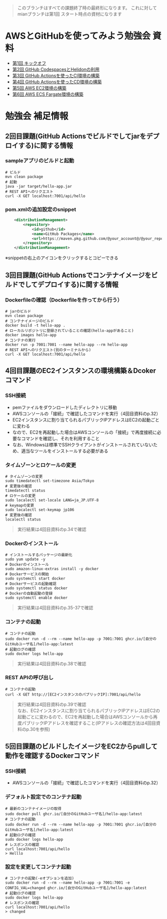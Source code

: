 > このブランチはすべての課題終了時の最終形になります。
> これに対してmianブランチは第1回 スタート時点の資材になります

# AWSとGitHubを使ってみよう勉強会 資料
- [第1回 キックオフ](docs/AWSとGitHub勉強会_1st_キックオフ.pdf)
- [第2回 GitHub CodespacesとHelidonの利用](docs/AWSとGitHub勉強会_2nd_CodespacesとHelidon.pdf)
- [第3回 GitHub Actionsを使ったCI環境の構築](docs/AWSとGitHub勉強会_3rd_GitHub_CI.pdf)
- [第4回 GitHub Actionsを使ったCD環境の構築](docs/AWSとGitHub勉強会_4th_GitHub_CD.pdf)
- [第5回 AWS EC2環境の構築](docs/AWSとGitHub勉強会_5th_EC2.pdf)
- [第6回 AWS ECS Fargate環境の構築](docs/AWSとGitHub勉強会_6th_Fargate.pdf)


# 勉強会 補足情報
## 2回目課題(GitHub Actionsでビルドでしてjarをデプロイする)に関する情報
### sampleアプリのビルドと起動
```shell
# ビルド
mvn clean package
# 起動
java -jar target/hello-app.jar
# REST APIへのリクエスト
curl -X GET localhost:7001/api/hello
```
### pom.xmlの追加設定のsnippet
```xml
	<distributionManagement>
		<repository>
			<id>github</id>
			<name>GitHub Packages</name>
			<url>https://maven.pkg.github.com/@your_account@/@your_repository@</url>
		</repository>
	</distributionManagement>
```
※snippetの右上のアイコンをクリックするとコピーできる


## 3回目課題(GitHub Actionsでコンテナイメージをビルドでしてデプロイする)に関する情報
### Dockerfileの確認（Dockerfileを作ってから行う）
```shell
# jarのビルド
mvn clean package
# コンテナイメージのビルド
docker build -t hello-app .
# ローカルリポジトリに登録されていることの確認(hello-appがあること)
docker images hello-app
# コンテナの実行
docker run -p 7001:7001 --name hello-app --rm hello-app
# REST APIへのリクエスト(別のターミナルから)
curl -X GET localhost:7001/api/hello
```

## 4回目課題のEC2インスタンスの環境構築＆Dcokerコマンド
### SSH接続
- pemファイルをダウンロードしたディレクトリに移動
- AWSコンソールの「接続」で確認したコマンドを実行（4回目資料のp.32）
- EC2インスタンスに割り当てられるパブリックIPアドレスはEC2の起動ごとに変わる
- なので、EC2を再起動した場合はAWSコンソールの「接続」で再度接続に必要なコマンドを確認し、それを利用すること
- なお、Windowsは標準でSSHクライアントがインストールされていないため、適当なツールをインストールする必要がある

### タイムゾーンとロケールの変更
```shell
# タイムゾーンの変更
sudo timedatectl set-timezone Asia/Tokyo
# 変更後の確認
timedatectl status
# ロケールの変更
sudo localectl set-locale LANG=ja_JP.UTF-8
# keymapの変更
sudo localectl set-keymap jp106
# 変更後の確認
localectl status
```
> 実行結果は4回目資料のp.34で確認

### Dockerのインストール
```shell
# インストールするパッケージの最新化
sudo yum update -y
# Dockerのインストール
sudo amazon-linux-extras install -y docker
# Dockerサービスの開始
sudo systemctl start docker
# Dockerサービスの起動確認
sudo systemctl status docker
# Dockerの自動起動の登録
sudo systemctl enable docker
```
> 実行結果は4回目資料のp.35-37で確認

### コンテナの起動
```shell
# コンテナの起動
sudo docker run -d --rm --name hello-app -p 7001:7001 ghcr.io/[自分のGitHubユーザ名]/hello-app:latest
# 起動ログの確認
sudo docker logs hello-app
```
> 実行結果は4回目資料のp.38で確認

### REST APIの呼び出し
```shell
# コンテナの起動
curl -X GET http://[EC2インスタンスのパブリックIP]:7001/api/hello
```
> 実行結果は4回目資料のp.39で確認  
> なお、EC2インスタンスに割り当てられるパブリックIPアドレスはEC2の起動ごとに変わるので、EC2を再起動した場合はAWSコンソールから再度パブリックIPアドレスを確認すること(IPアドレスの確認方法は4回目資料のp.30を参照)


## 5回目課題のビルドしたイメージをEC2からpullして動作を確認するDockerコマンド
### SSH接続
- AWSコンソールの「接続」で確認したコマンドを実行（4回目資料のp.32）

### デフォルト設定でのコンテナ起動
```shell
# 最新のコンテナイメージの取得
sudo docker pull ghcr.io/[自分のGitHubユーザ名]/hello-app:latest
# コンテナの起動
sudo docker run -d --rm --name hello-app -p 7001:7001 ghcr.io/[自分のGitHubユーザ名]/hello-app:latest
# 起動ログの確認
sudo docker logs hello-app
# レスポンスの確認
curl localhost:7001/api/hello
> Helllo
```
### 設定を変更してコンテナ起動
```shell
# コンテナの起動(-eオプションを追加)
sudo docker run -d --rm --name hello-app -p 7001:7001 -e CONFIG_VAL=changed ghcr.io/[自分のGitHubユーザ名]/hello-app:latest
# 起動ログの確認
sudo docker logs hello-app
# レスポンスの確認
curl localhost:7001/api/hello
> changed
```


